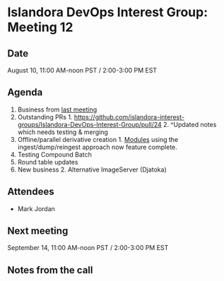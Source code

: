 # Islandora DevOps Interest Group: Meeting 12

## Date

August 10, 11:00 AM-noon PST / 2:00-3:00 PM EST

## Agenda

1. Business from [last meeting](https://github.com/islandora-interest-groups/Islandora-DevOps-Interest-Group/blob/master/meetings/11.md)
  1. Outstanding PRs
    1. https://github.com/islandora-interest-groups/Islandora-DevOps-Interest-Group/pull/24
    2. ^Updated notes which needs testing & merging
  1. Offline/parallel derivative creation
    1. [Modules](https://github.com/mjordan/islandora_dump_datastreams) using the ingest/dump/reingest approach now feature complete. 
  1. Testing Compound Batch
1. Round table updates
1. New business
   2. Alternative ImageServer (Djatoka)

## Attendees

* Mark Jordan

## Next meeting

September 14, 11:00 AM-noon PST / 2:00-3:00 PM EST

## Notes from the call
